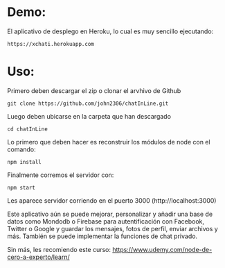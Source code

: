# Demo:
El aplicativo de desplego en Heroku, lo cual es muy sencillo ejecutando:
```
https://xchati.herokuapp.com
```

# Uso:
Primero deben descargar el zip o clonar el arvhivo de Github
```
git clone https://github.com/john2306/chatInLine.git
```
Luego deben ubicarse en la carpeta que han descargado 
```
cd chatInLine
```
Lo primero que deben hacer es reconstruir los módulos de node con el comando:

```
npm install
```
Finalmente corremos el servidor con:
```
npm start
```
Les aparece servidor corriendo en el puerto 3000 (http://localhost:3000)

Este aplicativo aún se puede mejorar, personalizar y añadir una base de datos
como Mondodb o Firebase para autentificación con Facebook, Twitter o Google y guardar
los mensajes, fotos de perfil, enviar archivos y más.
También se puede implementar la funciones de chat privado.

Sin más, les recomiendo este curso: https://www.udemy.com/node-de-cero-a-experto/learn/